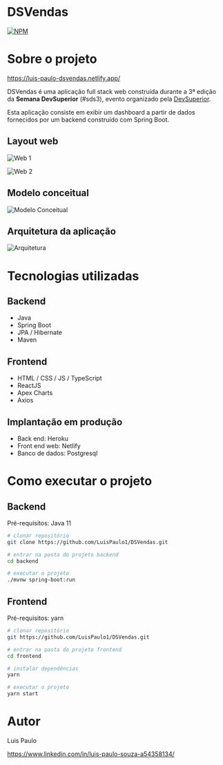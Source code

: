 # DSVendas
[![NPM](https://img.shields.io/npm/l/react)](https://github.com/LuisPaulo1/spring-react/blob/master/LICENSE) 

# Sobre o projeto

https://luis-paulo-dsvendas.netlify.app/

DSVendas é uma aplicação full stack web construída durante a 3ª edição da **Semana DevSuperior** (#sds3), evento organizado pela [DevSuperior](https://devsuperior.com "Site da DevSuperior").

Esta aplicação consiste em exibir um dashboard a partir de dados fornecidos por um backend construído com Spring Boot.

## Layout web
![Web 1](https://github.com/LuisPaulo1/assets/blob/master/dsvendas/pagina-inicial.png)

![Web 2](https://github.com/LuisPaulo1/assets/blob/master/dsvendas/Dashboard.jpeg)

## Modelo conceitual
![Modelo Conceitual](https://github.com/LuisPaulo1/assets/blob/master/dsvendas/Diagrama-de-classes.png)

## Arquitetura da aplicação
![Arquitetura](https://github.com/LuisPaulo1/assets/blob/master/dsvendas/Padrao-camadas.png)

# Tecnologias utilizadas
## Backend
- Java
- Spring Boot
- JPA / Hibernate
- Maven
## Frontend
- HTML / CSS / JS / TypeScript
- ReactJS
- Apex Charts
- Axios
## Implantação em produção
- Back end: Heroku
- Front end web: Netlify
- Banco de dados: Postgresql

# Como executar o projeto

## Backend
Pré-requisitos: Java 11

```bash
# clonar repositório
git clone https://github.com/LuisPaulo1/DSVendas.git

# entrar na pasta do projeto backend
cd backend

# executar o projeto
./mvnw spring-boot:run
```

## Frontend
Pré-requisitos: yarn

```bash
# clonar repositório
git https://github.com/LuisPaulo1/DSVendas.git

# entrar na pasta do projeto frontend
cd frontend

# instalar dependências
yarn

# executar o projeto
yarn start
```

# Autor

Luis Paulo

https://www.linkedin.com/in/luis-paulo-souza-a54358134/

